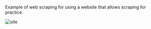 Example of web scraping for using a website that allows scraping for practice.

<img src="https://i.ibb.co/zPvx8vJ/site.jpg" alt="site" border="0">
